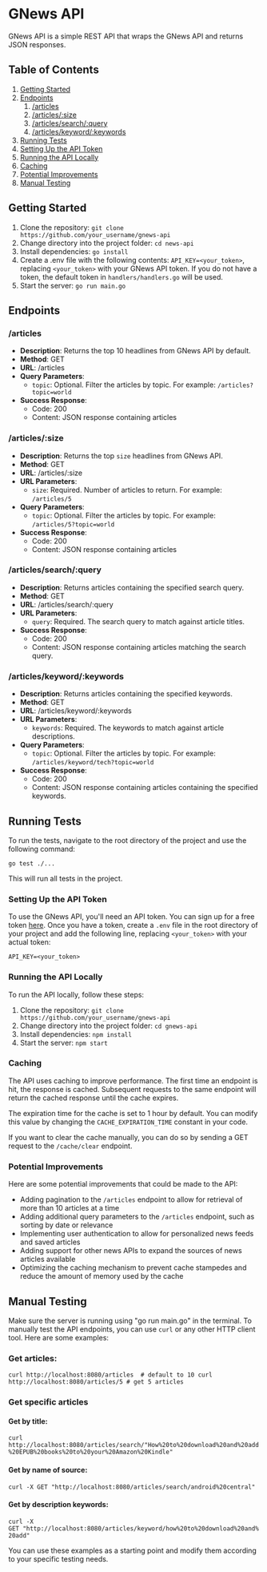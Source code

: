 # GNews API

GNews API is a simple REST API that wraps the GNews API and returns JSON responses.

## Table of Contents

1.  [Getting Started](https://github.com/syedwshah/news-api#getting-started)
2.  [Endpoints](https://github.com/syedwshah/news-api#endpoints)
    1.  [/articles](https://github.com/syedwshah/news-api#articles)
    2.  [/articles/:size](https://github.com/syedwshah/news-api#articlessize)
    3.  [/articles/search/:query](https://github.com/syedwshah/news-api#articlessearchquery)
    4.  [/articles/keyword/:keywords](https://github.com/syedwshah/news-api#articleskeywordkeywords)
3.  [Running Tests](https://github.com/syedwshah/news-api#running-tests)
4.  [Setting Up the API Token](https://github.com/syedwshah/news-api#setting-up-the-api-token)
5.  [Running the API Locally](https://github.com/syedwshah/news-api#running-the-api-locally)
6.  [Caching](https://github.com/syedwshah/news-api#caching)
7.  [Potential Improvements](https://github.com/syedwshah/news-api#potential-improvements)
8.  [Manual Testing](https://github.com/syedwshah/news-api#manual-testing)

## Getting Started

1.  Clone the repository: `git clone https://github.com/your_username/gnews-api`
2.  Change directory into the project folder: `cd news-api`
3.  Install dependencies: `go install`
4.  Create a .env file with the following contents: `API_KEY=<your_token>`, replacing `<your_token>` with your GNews API token. If you do not have a token, the default token in `handlers/handlers.go` will be used.
5.  Start the server: `go run main.go`

## Endpoints

### /articles

- **Description**: Returns the top 10 headlines from GNews API by default.
- **Method**: GET
- **URL**: /articles
- **Query Parameters**:
  - `topic`: Optional. Filter the articles by topic. For example: `/articles?topic=world`
- **Success Response**:
  - Code: 200
  - Content: JSON response containing articles

### /articles/:size

- **Description**: Returns the top `size` headlines from GNews API.
- **Method**: GET
- **URL**: /articles/:size
- **URL Parameters**:
  - `size`: Required. Number of articles to return. For example: `/articles/5`
- **Query Parameters**:
  - `topic`: Optional. Filter the articles by topic. For example: `/articles/5?topic=world`
- **Success Response**:
  - Code: 200
  - Content: JSON response containing articles

### /articles/search/:query

- **Description**: Returns articles containing the specified search query.
- **Method**: GET
- **URL**: /articles/search/:query
- **URL Parameters**:
  - `query`: Required. The search query to match against article titles.
- **Success Response**:
  - Code: 200
  - Content: JSON response containing articles matching the search query.

### /articles/keyword/:keywords

- **Description**: Returns articles containing the specified keywords.
- **Method**: GET
- **URL**: /articles/keyword/:keywords
- **URL Parameters**:
  - `keywords`: Required. The keywords to match against article descriptions.
- **Query Parameters**:
  - `topic`: Optional. Filter the articles by topic. For example: `/articles/keyword/tech?topic=world`
- **Success Response**:
  - Code: 200
  - Content: JSON response containing articles containing the specified keywords.

## Running Tests

To run the tests, navigate to the root directory of the project and use the following command:

`go test ./...`

This will run all tests in the project.

### Setting Up the API Token

To use the GNews API, you'll need an API token. You can sign up for a free token [here](https://gnews.io/signup). Once you have a token, create a `.env` file in the root directory of your project and add the following line, replacing `<your_token>` with your actual token:

`API_KEY=<your_token>`

### Running the API Locally

To run the API locally, follow these steps:

1.  Clone the repository: `git clone https://github.com/your_username/gnews-api`
2.  Change directory into the project folder: `cd gnews-api`
3.  Install dependencies: `npm install`
4.  Start the server: `npm start`

### Caching

The API uses caching to improve performance. The first time an endpoint is hit, the response is cached. Subsequent requests to the same endpoint will return the cached response until the cache expires.

The expiration time for the cache is set to 1 hour by default. You can modify this value by changing the `CACHE_EXPIRATION_TIME` constant in your code.

If you want to clear the cache manually, you can do so by sending a GET request to the `/cache/clear` endpoint.

### Potential Improvements

Here are some potential improvements that could be made to the API:

- Adding pagination to the `/articles` endpoint to allow for retrieval of more than 10 articles at a time
- Adding additional query parameters to the `/articles` endpoint, such as sorting by date or relevance
- Implementing user authentication to allow for personalized news feeds and saved articles
- Adding support for other news APIs to expand the sources of news articles available
- Optimizing the caching mechanism to prevent cache stampedes and reduce the amount of memory used by the cache

## Manual Testing

Make sure the server is running using "go run main.go" in the terminal. To manually test the API endpoints, you can use `curl` or any other HTTP client tool. Here are some examples:

### Get articles:

`curl http://localhost:8080/articles  # default to 10 curl http://localhost:8080/articles/5 # get 5 articles`

### Get specific articles

#### Get by title:

`curl http://localhost:8080/articles/search/"How%20to%20download%20and%20add%20EPUB%20books%20to%20your%20Amazon%20Kindle"`

#### Get by name of source:

`curl -X GET "http://localhost:8080/articles/search/android%20central"`

#### Get by description keywords:

`curl -X GET "http://localhost:8080/articles/keyword/how%20to%20download%20and%20add"`

You can use these examples as a starting point and modify them according to your specific testing needs.
